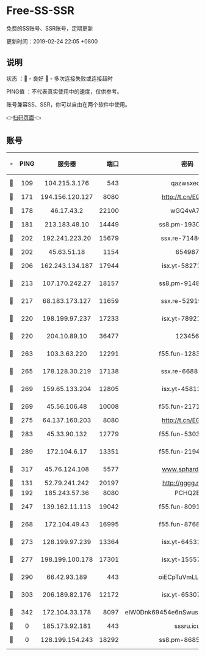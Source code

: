 # Free-SS-SSR

免费的SS账号、SSR账号，定期更新

更新时间：2019-02-24 22:05 +0800

## 说明

状态     ：🙂 - 良好 🙁 - 多次连接失败或连接超时

PING值   ：不代表真实使用中的速度，仅供参考。

账号兼容SS、SSR，你可以自由在两个软件中使用。

👉[扫码页面](https://liesauer.github.io/free-ss-ssr.github.io/)👈

## 账号

|-|PING|服务器|端口|密码|加密方式|区域|
|:----:|:----:|:-----:|-----:|:----:|:----:|:----:|
|🙂|109|104.215.3.176|543|qazwsxedc|aes-256-gcm|JP|
|🙂|171|194.156.120.127|8080|http://t.cn/EGJIyrl|rc4-md5|RU|
|🙂|178|46.17.43.2|22100|wGQ4vA7D|aes-256-gcm|RU|
|🙂|181|213.183.48.10|14449|ss8.pm-19302630|rc4-md5|RU|
|🙂|202|192.241.223.20|15679|ssx.re-71480022|aes-256-cfb|US|
|🙂|202|45.63.51.18|1154|654987|chacha20|US|
|🙂|206|162.243.134.187|17944|isx.yt-58271425|aes-256-cfb|US|
|🙂|213|107.170.242.27|18157|ss8.pm-91485344|aes-256-cfb|US|
|🙂|217|68.183.173.127|11659|ssx.re-52919740|aes-256-cfb|US|
|🙂|220|198.199.97.237|17233|isx.yt-78921785|aes-256-cfb|US|
|🙂|220|204.10.89.10|36477|123456|aes-256-cfb|US|
|🙂|263|103.3.63.220|12291|f55.fun-12834026|aes-256-cfb|SG|
|🙂|265|178.128.30.219|17138|ssx.re-66881258|aes-256-cfb|SG|
|🙂|269|159.65.133.204|12805|isx.yt-45813634|aes-256-cfb|SG|
|🙂|269|45.56.106.48|10008|f55.fun-21710471|aes-256-cfb|US|
|🙂|275|64.137.160.203|8080|http://t.cn/EGJIyrl|rc4-md5|CA|
|🙂|283|45.33.90.132|12779|f55.fun-53037025|aes-256-cfb|US|
|🙂|289|172.104.6.17|13351|f55.fun-21946143|aes-256-cfb|US|
|🙂|317|45.76.124.108|5577|www.sphard.com|aes-256-cfb|AU|
|🙂|131|52.79.241.242|20197|http://gggg.rocks|chacha20|KR|
|🙂|192|185.243.57.36|8080|PCHQ2E|rc4-md5|US|
|🙂|247|139.162.11.113|19042|f55.fun-80913463|aes-256-cfb|SG|
|🙂|268|172.104.49.43|16995|f55.fun-87684540|aes-256-cfb|SG|
|🙂|273|128.199.97.239|13364|isx.yt-64531028|aes-256-cfb|SG|
|🙂|277|198.199.100.178|17301|isx.yt-15557891|aes-256-cfb|US|
|🙂|290|66.42.93.189|443|oiECpTuVmLLxk4Ts|aes-256-cfb|US|
|🙂|303|206.189.82.176|12172|isx.yt-65307149|aes-256-cfb|SG|
|🙂|342|172.104.33.178|8097|eIW0Dnk69454e6nSwuspv9DmS201tQ0D|aes-256-cfb|SG|
|🙁|0|185.173.92.181|443|sssru.icu|rc4-md5|RU|
|🙁|0|128.199.154.243|18292|ss8.pm-86852078|aes-256-cfb|SG|
